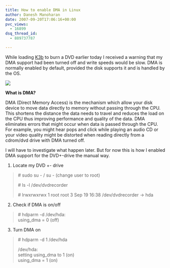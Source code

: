 ```yaml
---
title: How to enable DMA in Linux
author: Danesh Manoharan
date: 2007-09-20T17:06:16+00:00
pvc_views:
  - 16899
dsq_thread_id:
  - 889737787

---
```

While loading [K3b][1] to burn a DVD earlier today I received a warning that my DMA support had been turned off and write speeds would be slow. DMA is normally enabled by default, provided the disk supports it and is handled by the OS.

![][2] 

**What is DMA?**

DMA (Direct Memory Access) is the mechanism which allow your disk device to move data directly to memory without passing through the CPU. This shortens the distance the data needs to travel and reduces the load on the CPU thus improving performance and quality of the data. DMA eliminates errors that might occur when data is passed through the CPU. For example, you might hear pops and click while playing an audio CD or your video quality might be distorted when reading directly from a cdrom/dvd drive with DMA turned off.

I will have to investigate what happen later. But for now this is how I enabled DMA support for the DVD+-drive the manual way.<!--more-->

1. Locate my DVD +- drive

> \# sudo su - / su - (change user to root)
> 
> \# ls -l /dev/dvdrecorder
> 
> \# lrwxrwxrwx 1 root root 3 Sep 19 16:38 /dev/dvdrecorder -> hda

2. Check if DMA is on/off

> \# hdparm -d /dev/hda:  
> using_dma = 0 (off)

3. Turn DMA on

> \# hdparm -d 1 /dev/hda
> 
> /dev/hda:  
> setting using_dma to 1 (on)  
> using_dma = 1 (on)

 [1]: http://www.google.com/url?sa=t&ct=res&cd=1&url=http%3A%2F%2Fk3b.plainblack.com%2F&ei=JajyRqmCOKTCgQPa2d2QBA&usg=AFQjCNHnlacA3NccoXPjdhymYM5l6xu8GA&sig2=psTGSoQ1O7ptA2_eQ7etCg
 [2]: http://img229.imageshack.us/img229/7562/k3bhdparmin9.jpg